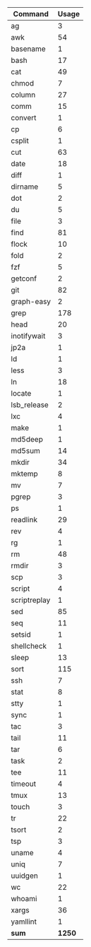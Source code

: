 | Command       | Usage     |
| ---           | ---       |
| ag            | 3         |
| awk           | 54        |
| basename      | 1         |
| bash          | 17        |
| cat           | 49        |
| chmod         | 7         |
| column        | 27        |
| comm          | 15        |
| convert       | 1         |
| cp            | 6         |
| csplit        | 1         |
| cut           | 63        |
| date          | 18        |
| diff          | 1         |
| dirname       | 5         |
| dot           | 2         |
| du            | 5         |
| file          | 3         |
| find          | 81        |
| flock         | 10        |
| fold          | 2         |
| fzf           | 5         |
| getconf       | 2         |
| git           | 82        |
| graph-easy    | 2         |
| grep          | 178       |
| head          | 20        |
| inotifywait   | 3         |
| jp2a          | 1         |
| ld            | 1         |
| less          | 3         |
| ln            | 18        |
| locate        | 1         |
| lsb_release   | 2         |
| lxc           | 4         |
| make          | 1         |
| md5deep       | 1         |
| md5sum        | 14        |
| mkdir         | 34        |
| mktemp        | 8         |
| mv            | 7         |
| pgrep         | 3         |
| ps            | 1         |
| readlink      | 29        |
| rev           | 4         |
| rg            | 1         |
| rm            | 48        |
| rmdir         | 3         |
| scp           | 3         |
| script        | 4         |
| scriptreplay  | 1         |
| sed           | 85        |
| seq           | 11        |
| setsid        | 1         |
| shellcheck    | 1         |
| sleep         | 13        |
| sort          | 115       |
| ssh           | 7         |
| stat          | 8         |
| stty          | 1         |
| sync          | 1         |
| tac           | 3         |
| tail          | 11        |
| tar           | 6         |
| task          | 2         |
| tee           | 11        |
| timeout       | 4         |
| tmux          | 13        |
| touch         | 3         |
| tr            | 22        |
| tsort         | 2         |
| tsp           | 3         |
| uname         | 4         |
| uniq          | 7         |
| uuidgen       | 1         |
| wc            | 22        |
| whoami        | 1         |
| xargs         | 36        |
| yamllint      | 1         |
| __sum__       | __1250__  |
